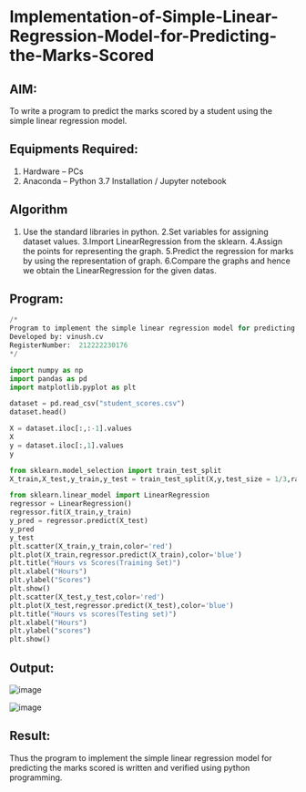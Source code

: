 # Implementation-of-Simple-Linear-Regression-Model-for-Predicting-the-Marks-Scored

## AIM:
To write a program to predict the marks scored by a student using the simple linear regression model.

## Equipments Required:
1. Hardware – PCs
2. Anaconda – Python 3.7 Installation / Jupyter notebook

## Algorithm
1. Use the standard libraries in python.
2.Set variables for assigning dataset values.
3.Import LinearRegression from the sklearn.
4.Assign the points for representing the graph.
5.Predict the regression for marks by using the representation of graph.
6.Compare the graphs and hence we obtain the LinearRegression for the given datas.
 

## Program:
```python
/*
Program to implement the simple linear regression model for predicting the marks scored.
Developed by: vinush.cv  
RegisterNumber:  212222230176
*/

import numpy as np
import pandas as pd
import matplotlib.pyplot as plt

dataset = pd.read_csv("student_scores.csv")
dataset.head()

X = dataset.iloc[:,:-1].values
X
y = dataset.iloc[:,1].values
y

from sklearn.model_selection import train_test_split
X_train,X_test,y_train,y_test = train_test_split(X,y,test_size = 1/3,random_state = 0)

from sklearn.linear_model import LinearRegression
regressor = LinearRegression()
regressor.fit(X_train,y_train)
y_pred = regressor.predict(X_test)
y_pred
y_test
plt.scatter(X_train,y_train,color='red')
plt.plot(X_train,regressor.predict(X_train),color='blue')
plt.title("Hours vs Scores(Training Set)")
plt.xlabel("Hours")
plt.ylabel("Scores")
plt.show()
plt.scatter(X_test,y_test,color='red')
plt.plot(X_test,regressor.predict(X_test),color='blue')
plt.title("Hours vs scores(Testing set)")
plt.xlabel("Hours")
plt.ylabel("scores")
plt.show()
```

## Output:
![image](https://github.com/vinushcv/Implementation-of-Simple-Linear-Regression-Model-for-Predicting-the-Marks-Scored/assets/113975318/dfe92074-3592-4798-83a2-f65c330ff18c)


![image](https://github.com/vinushcv/Implementation-of-Simple-Linear-Regression-Model-for-Predicting-the-Marks-Scored/assets/113975318/c62d4eb2-1092-479d-b9ef-eec8c2ead530)




## Result:
Thus the program to implement the simple linear regression model for predicting the marks scored is written and verified using python programming.
